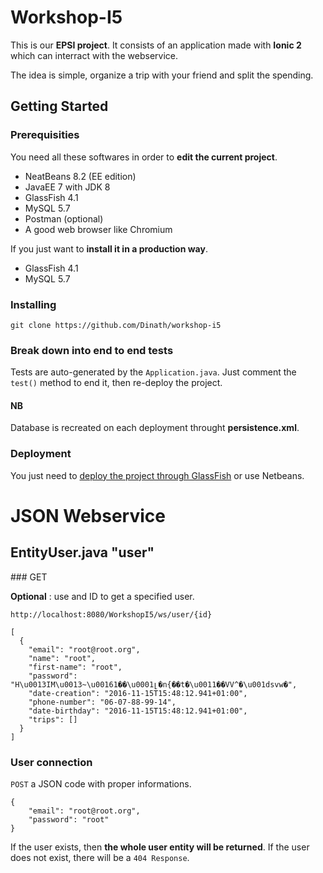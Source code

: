 # Workshop-I5

This is our **EPSI project**. It consists of an application made with **Ionic 2** which can interract with the webservice.

The idea is simple, organize a trip with your friend and split the spending.

## Getting Started



### Prerequisities

You need all these softwares in order to **edit the current project**.

* NeatBeans 8.2 (EE edition)
* JavaEE 7 with JDK 8
* GlassFish 4.1
* MySQL 5.7
* Postman (optional)
* A good web browser like Chromium

If you just want to **install it in a production way**.

* GlassFish 4.1
* MySQL 5.7

### Installing

```git clone https://github.com/Dinath/workshop-i5```

### Break down into end to end tests

Tests are auto-generated by the ```Application.java```. Just comment the ```test()``` method to end it, then re-deploy the project.

#### NB

Database is recreated on each deployment throught **persistence.xml**.

### Deployment

You just need to [deploy the project through GlassFish](http://blog.security-helpzone.com/developpement/java-ee/installer-glassfish-4-sur-un-serveur-debian.html) or use Netbeans.

# JSON Webservice



## EntityUser.java "user"

### GET

**Optional** : use and ID to get a specified user.

```
http://localhost:8080/WorkshopI5/ws/user/{id}
```

~~~
[
  {
    "email": "root@root.org",
    "name": "root",
    "first-name": "root",
    "password": "H\u0013IM\u0013~\u00161��\u0001լ�n{��t�\u0011��VV^�\u001dsvw�",
    "date-creation": "2016-11-15T15:48:12.941+01:00",
    "phone-number": "06-07-88-99-14",
    "date-birthday": "2016-11-15T15:48:12.941+01:00",
    "trips": []
  }
]
~~~

### User connection

```POST``` a JSON code with proper informations.

~~~
{
	"email": "root@root.org",
	"password": "root"
}
~~~

If the user exists, then **the whole user entity will be returned**. 
If the user does not exist, there will be a ```404 Response```.
